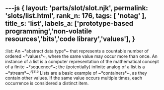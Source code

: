 ---js
{
  layout: 'parts/slot/slot.njk',
  permalink: 'slots/list.html',
  rank_n: 176,
  tags: [ 'notag' ],
  title_s: 'list',
  labels_a: ['prototype-based programming','non-volatile resources','bits','code library','values'],
}
---
:list:
An ~°abstract data type°~ that represents a countable number of ordered ~°values°~, where the same value may occur more than once. An instance of a list is a computer representation of the mathematical concept of a finite ~°sequence°~; the (potentially) infinite analog of a list is a ~°stream°~.<sup class="reference" style="white-space:nowrap;">:§3.5</sup> Lists are a basic example of ~°containers°~, as they contain other values. If the same value occurs multiple times, each occurrence is considered a distinct item.
